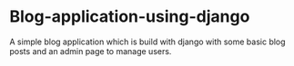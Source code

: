 # Blog-application-using-django
A simple blog application which is build with django with some basic blog posts and an admin page to manage users.
